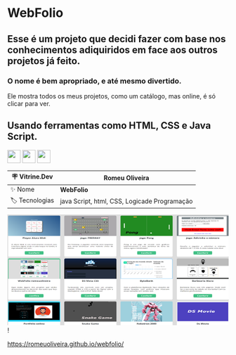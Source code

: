 # WebFolio


## Esse é um projeto que decidi fazer com base nos conhecimentos adiquiridos em face aos outros projetos já feito.
### O nome é bem apropriado, e  até mesmo divertido.
Ele mostra todos os meus projetos, como um catálogo, mas online, é só clicar para ver.

## Usando ferramentas como HTML, CSS e Java Script.


<img src="https://cdn.jsdelivr.net/gh/devicons/devicon/icons/html5/html5-plain-wordmark.svg" width="30" height="30"/> <img src="https://cdn.jsdelivr.net/gh/devicons/devicon/icons/css3/css3-plain-wordmark.svg" width="30" height="30" />     <img src="https://cdn.jsdelivr.net/gh/devicons/devicon/icons/javascript/javascript-plain.svg" width="30" height="30" />


| :placard: Vitrine.Dev  |  Romeu Oliveira                      |
| -------------  | -------|
| :sparkles: Nome        | **WebFolio**
| :label: Tecnologias    | java Script, html, CSS, Logicade Programação



![](https://raw.githubusercontent.com/romeuoliveira/webfolio/main/imgGitwebfolio.png#vitrinedev)!

https://romeuoliveira.github.io/webfolio/
